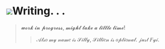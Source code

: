 
# ![](https://64.media.tumblr.com/488ef71b10828fcf8816b1b55c03badc/8213d53445950917-e9/s500x750/a62671fd2ebc9a0479683347d84e4c66b6777cdd.gifv)Writing. . .

> 𝔀𝓸𝓻𝓴 𝓲𝓷 𝓹𝓻𝓸𝓰𝓻𝓮𝓼𝓼, 𝓶𝓲𝓰𝓱𝓽 𝓽𝓪𝓴𝓮 𝓪 𝓵𝓲𝓽𝓽𝓵𝓮 𝓽𝓲𝓶𝓮!
>
>> 𝒜𝓁𝓈𝑜 𝓂𝓎 𝓃𝒶𝓂𝑒 𝒾𝓈 𝒮𝒾𝓁𝓁𝓎, 𝒮𝒾𝓁𝓁𝒾𝑒𝓃 𝒾𝓈 𝑜𝓅𝓉𝒾𝑜𝓃𝒶𝓁. 𝒿𝓊𝓈𝓉 𝐹𝓎𝒾.

